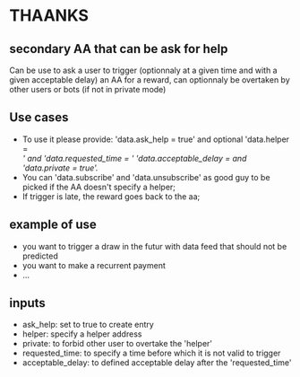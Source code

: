 # THAANKS
## secondary AA that can be ask for help 
Can be use to ask a user to trigger (optionnaly at a given time and with a given acceptable delay) an AA for a reward, can optionnaly be overtaken by other users or bots (if not in private mode)

## Use cases
* To use it please provide: 'data.ask_help = true' and optional 'data.helper = <address>' and 'data.requested_time = <timestamp>' 'data.acceptable_delay = <delay in second> and  'data.private = true'.
* You can 'data.subscribe' and 'data.unsubscribe' as good guy to be picked if the AA doesn't specify a helper;
* If trigger is late, the reward goes back to the aa;
  
## example of use
* you want to trigger a draw in the futur with data feed  that should not be predicted
* you want to make a recurrent payment
* ...

## inputs
* ask_help: set to true to create entry 
* helper: specify a helper address
* private: to forbid other user to overtake the 'helper'
* requested_time: to specify a time before which it is not valid to trigger
* acceptable_delay: to defined acceptable delay after the 'requested_time'
